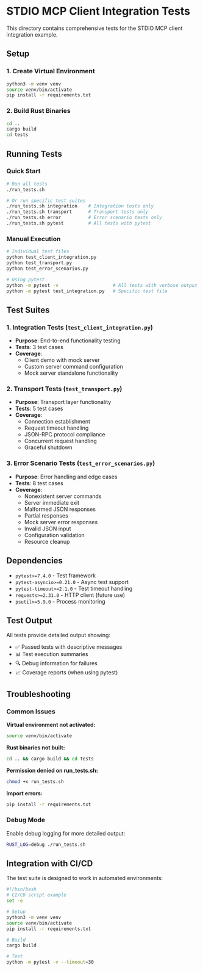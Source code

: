 # STDIO MCP Client Integration Tests

This directory contains comprehensive tests for the STDIO MCP client integration example.

## Setup

### 1. Create Virtual Environment

```bash
python3 -m venv venv
source venv/bin/activate
pip install -r requirements.txt
```

### 2. Build Rust Binaries

```bash
cd ..
cargo build
cd tests
```

## Running Tests

### Quick Start

```bash
# Run all tests
./run_tests.sh

# Or run specific test suites
./run_tests.sh integration    # Integration tests only
./run_tests.sh transport      # Transport tests only  
./run_tests.sh error          # Error scenario tests only
./run_tests.sh pytest         # All tests with pytest
```

### Manual Execution

```bash
# Individual test files
python test_client_integration.py
python test_transport.py
python test_error_scenarios.py

# Using pytest
python -m pytest -v                    # All tests with verbose output
python -m pytest test_integration.py   # Specific test file
```

## Test Suites

### 1. Integration Tests (`test_client_integration.py`)
- **Purpose**: End-to-end functionality testing
- **Tests**: 3 test cases
- **Coverage**:
  - Client demo with mock server
  - Custom server command configuration  
  - Mock server standalone functionality

### 2. Transport Tests (`test_transport.py`)
- **Purpose**: Transport layer functionality
- **Tests**: 5 test cases
- **Coverage**:
  - Connection establishment
  - Request timeout handling
  - JSON-RPC protocol compliance
  - Concurrent request handling
  - Graceful shutdown

### 3. Error Scenario Tests (`test_error_scenarios.py`)
- **Purpose**: Error handling and edge cases
- **Tests**: 8 test cases
- **Coverage**:
  - Nonexistent server commands
  - Server immediate exit
  - Malformed JSON responses
  - Partial responses
  - Mock server error responses
  - Invalid JSON input
  - Configuration validation
  - Resource cleanup

## Dependencies

- `pytest>=7.4.0` - Test framework
- `pytest-asyncio>=0.21.0` - Async test support
- `pytest-timeout>=2.1.0` - Test timeout handling
- `requests>=2.31.0` - HTTP client (future use)
- `psutil>=5.9.0` - Process monitoring

## Test Output

All tests provide detailed output showing:
- ✅ Passed tests with descriptive messages
- 📊 Test execution summaries
- 🔍 Debug information for failures
- 📈 Coverage reports (when using pytest)

## Troubleshooting

### Common Issues

**Virtual environment not activated:**
```bash
source venv/bin/activate
```

**Rust binaries not built:**
```bash
cd .. && cargo build && cd tests
```

**Permission denied on run_tests.sh:**
```bash
chmod +x run_tests.sh
```

**Import errors:**
```bash
pip install -r requirements.txt
```

### Debug Mode

Enable debug logging for more detailed output:

```bash
RUST_LOG=debug ./run_tests.sh
```

## Integration with CI/CD

The test suite is designed to work in automated environments:

```bash
#!/bin/bash
# CI/CD script example
set -e

# Setup
python3 -m venv venv
source venv/bin/activate
pip install -r requirements.txt

# Build
cargo build

# Test
python -m pytest -v --timeout=30
```